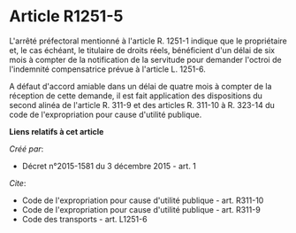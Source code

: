 # Article R1251-5

L'arrêté préfectoral mentionné à l'article R. 1251-1 indique que le propriétaire et, le cas échéant, le titulaire de droits
réels, bénéficient d'un délai de six mois à compter de la notification de la servitude pour demander l'octroi de l'indemnité
compensatrice prévue à l'article L. 1251-6. 

A défaut d'accord amiable dans un délai de quatre mois à compter de la réception de cette demande, il est fait application
des dispositions du second alinéa de l'article 
R. 311-9 
et des articles 
R. 311-10 à R. 323-14 
du code de l'expropriation pour cause d'utilité publique.

**Liens relatifs à cet article**

_Créé par_:

  - Décret n°2015-1581 du 3 décembre 2015 - art. 1

_Cite_:

  - Code de l'expropriation pour cause d'utilité publique - art. R311-10
  - Code de l'expropriation pour cause d'utilité publique - art. R311-9
  - Code des transports - art. L1251-6
